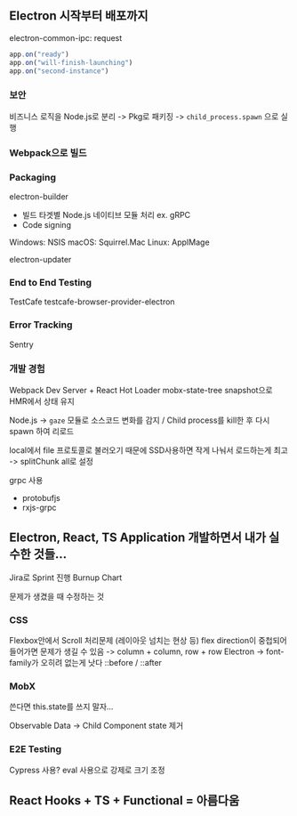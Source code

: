 ## Electron 시작부터 배포까지

electron-common-ipc: request

```javascript
app.on("ready")
app.on("will-finish-launching")
app.on("second-instance")
```

### 보안
비즈니스 로직을 Node.js로 분리 -> Pkg로 패키징
-> `child_process.spawn` 으로 실행

### Webpack으로 빌드

### Packaging
electron-builder 
+ 빌드 타겟별 Node.js 네이티브 모듈 처리 ex. gRPC
+ Code signing

Windows: NSIS
macOS: Squirrel.Mac
Linux: AppIMage

electron-updater

### End to End Testing
TestCafe
testcafe-browser-provider-electron

### Error Tracking
Sentry

### 개발 경험
Webpack Dev Server + React Hot Loader
mobx-state-tree snapshot으로 HMR에서 상태 유지

Node.js -> `gaze` 모듈로 소스코드 변화를 감지 / Child process를 kill한 후 다시 spawn 하여 리로드

local에서 file 프로토콜로 불러오기 때문에 SSD사용하면 작게 나눠서 로드하는게 최고
-> splitChunk all로 설정

grpc 사용
+ protobufjs
+ rxjs-grpc


## Electron, React, TS Application 개발하면서 내가 실수한 것들...
Jira로 Sprint 진행
Burnup Chart

문제가 생겼을 때 수정하는 것

### CSS
Flexbox안에서 Scroll 처리문제 (레이아웃 넘치는 현상 등)
flex direction이 중첩되어 들어가면 문제가 생길 수 있음 -> column + column, row + row
Electron -> font-family가 오히려 없는게 낫다
::before / ::after

### MobX
쓴다면 this.state를 쓰지 말자...

Observable Data -> Child Component state 제거

### E2E Testing
Cypress 사용?
eval 사용으로 강제로 크기 조정


## React Hooks + TS + Functional = 아름다움
